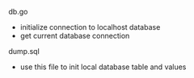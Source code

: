 db.go
- initialize connection to localhost database
- get current database connection

dump.sql
- use this file to init local database table and values